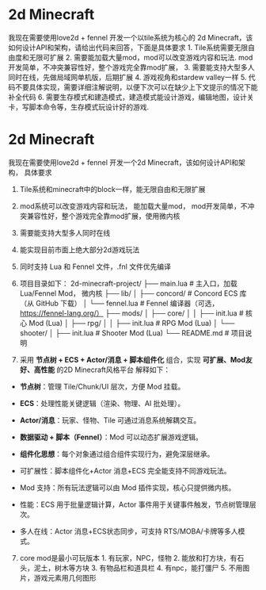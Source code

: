 # 2d Minecraft

我现在需要使用love2d + fennel 开发一个以tile系统为核心的 2d Minecraft，该如何设计API和架构，请给出代码来回答，下面是具体要求
1. Tile系统需要无限自由度和无限可扩展
2. 需要能加载大量mod，mod可以改变游戏内容和玩法. mod开发简单，不冲突兼容性好，整个游戏完全靠mod扩展，
3. 需要能支持大型多人同时在线，先做局域网单机版，后期扩展
4. 游戏视角和stardew valley一样
5. 代码不要具体实现，需要详细注解说明，以便下次可以在缺少上下文提示的情况下能补全代码
6. 需要生存模式和建造模式，建造模式能设计游戏，编辑地图，设计关卡，写脚本命令等，生存模式玩设计好的游戏.

 


# 2d Minecraft

我现在需要使用love2d + fennel 开发一个2d Minecraft，该如何设计API和架构， 具体要求
1. Tile系统和minecraft中的block一样，能无限自由和无限扩展
2. mod系统可以改变游戏内容和玩法， 能加载大量mod， mod开发简单，不冲突兼容性好，整个游戏完全靠mod扩展，使用微内核
3. 需要能支持大型多人同时在线
4. 能实现目前市面上绝大部分2d游戏玩法
5. 同时支持 Lua 和 Fennel 文件，.fnl 文件优先编译
6. 项目目录如下：
2d-minecraft-project/
├── main.lua                # 主入口，加载 Lua/Fennel Mod， 微内核
├── lib/
│   ├── concord/            # Concord ECS 库（从 GitHub 下载）
│   └── fennel.lua         # Fennel 编译器（可选，https://fennel-lang.org/）
├── mods/
│   ├── core/
│   │   ├── init.lua       # 核心 Mod (Lua)
│   ├── rpg/
│   │   ├── init.lua       # RPG Mod (Lua)
│   └── shooter/
│       ├── init.lua       # Shooter Mod (Lua)
└── README.md              # 项目说明

7. 采用 **节点树 + ECS + Actor/消息 + 脚本组件化** 组合，实现 **可扩展、Mod友好、高性能** 的2D Minecraft风格平台
解释如下：

* **节点树**：管理 Tile/Chunk/UI 层次，方便 Mod 挂载。
* **ECS**：处理性能关键逻辑（渲染、物理、AI 批处理）。
* **Actor/消息**：玩家、怪物、Tile 可通过消息系统解耦交互。
* **数据驱动 + 脚本（Fennel）**：Mod 可以动态扩展游戏逻辑。
* **组件化思想**：每个对象通过组合组件实现行为，避免深层继承。

* 可扩展性：脚本组件化+Actor 消息+ECS 完全能支持不同游戏玩法。
* Mod 支持：所有玩法逻辑可以由 Mod 插件实现，核心只提供微内核。
* 性能：ECS 用于批量逻辑计算，Actor 事件用于关键事件触发，节点树管理层次。
* 多人在线：Actor 消息+ECS状态同步，可支持 RTS/MOBA/卡牌等多人模式。





7. core mod是最小可玩版本
    1. 有玩家，NPC，怪物
    2. 能放和打方块，有石头，泥土，树木等方块
    3. 有物品栏和道具栏
    4. 有npc，能打僵尸
    5. 不用图片，游戏元素用几何图形